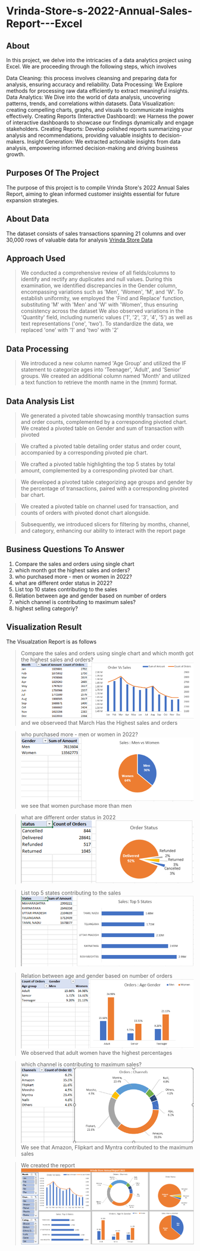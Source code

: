 # Vrinda-Store-s-2022-Annual-Sales-Report---Excel

## About
In this project, we delve into the intricacies of a data analytics project using Excel. We are proceeding through the following steps, which involves

Data Cleaning: this process involves cleansing and preparing data for analysis, ensuring accuracy and reliability.
Data Processing: We Explore methods for processing raw data efficiently to extract meaningful insights.
Data Analytics: We Dive into the world of data analysis, uncovering patterns, trends, and correlations within datasets.
Data Visualization: creating compelling charts, graphs, and visuals to communicate insights effectively.
Creating Reports (Interactive Dashboard): we Harness the power of interactive dashboards to showcase our findings dynamically and engage stakeholders.
Creating Reports: Develop polished reports summarizing your analysis and recommendations, providing valuable insights to decision-makers.
Insight Generation: We extracted actionable insights from data analysis, empowering informed decision-making and driving business growth.

## Purposes Of The Project
The purpose of this project is to compile Vrinda Store's 2022 Annual Sales Report, aiming to glean informed customer insights essential for future expansion strategies.

## About Data
The dataset consists of sales transactions spanning 21 columns and over 30,000 rows of valuable data for analysis [Vrinda Store Data](https://github.com/Jamaderibigbe/Vrinda-Store-s-2022-Annual-Sales-Report---Excel/blob/main/Vrinda%20Store%20Data%20Analysis%20%20start.xlsx)

 ## Approach Used
 > We conducted a comprehensive review of all fields/columns to identify and rectify any duplicates and null values. During this examination, we identified discrepancies in the Gender column, encompassing variations such as 'Men', 'Women', 'M', and 'W'. To establish uniformity, we employed the 'Find and Replace' function, substituting 'M' with 'Men' and 'W' with 'Women', thus ensuring consistency across the dataset
> We also observed variations in the 'Quantity' field, including numeric values ('1', '2', '3', '4', '5') as well as text representations ('one', 'two'). To standardize the data, we replaced 'one' with '1' and 'two' with '2'

## Data Processing
> We introduced a new column named 'Age Group' and utilized the IF statement to categorize ages into 'Teenager', 'Adult', and 'Senior' groups.
> We created an additional column named 'Month' and utilized a text function to retrieve the month name in the (mmm) format.

## Data Analysis List
> We generated a pivoted table showcasing monthly transaction sums and order counts, complemented by a corresponding pivoted chart.
We created a pivoted table on Gender and sum of transaction with pivoted

> We crafted a pivoted table detailing order status and order count, accompanied by a corresponding pivoted pie chart.

> We crafted a pivoted table highlighting the top 5 states by total amount, complemented by a corresponding pivoted bar chart.

> We developed a pivoted table categorizing age groups and gender by the percentage of transactions, paired with a corresponding pivoted bar chart.

> We created a pivoted table on channel used for transaction, and counts of orders with pivoted
donot chart alongside.

> Subsequently, we introduced slicers for filtering by months, channel, and category, enhancing our ability to interact with the report page

## Business Questions To Answer
1. Compare the sales and orders using single chart
2. which month got the highest sales and orders?
3. who purchased more - men or women in 2022?
4. what are different order status in 2022?
5. List top 10 states contributing to the sales
6. Relation between age and gender based on number of orders
7. which channel is contributing to maximum sales?
8. highest selling categoriy?

## Visualization Result

The Visualzation Report is as follows
> Compare the sales and orders using single chart and  which month got the highest sales and orders?
![Sales and Orders Using a Single chart](https://github.com/Jamaderibigbe/Vrinda-Store-s-2022-Annual-Sales-Report---Excel/blob/main/Sales%20vs%20orders.PNG)
and we observeed that March Has the Highest sales and orders

> who purchased more - men or women in 2022?
![who purchased more - men or women in 2022](https://github.com/Jamaderibigbe/Vrinda-Store-s-2022-Annual-Sales-Report---Excel/blob/main/Gender.PNG)
we see that women purchase more than men

> what are different order status in 2022
![what are different order status in 2022](https://github.com/Jamaderibigbe/Vrinda-Store-s-2022-Annual-Sales-Report---Excel/blob/main/order%20status.PNG)

> List top 5 states contributing to the sales
![List top 10 states contributing to the sales](https://github.com/Jamaderibigbe/Vrinda-Store-s-2022-Annual-Sales-Report---Excel/blob/main/Top%205%20states.PNG)

> Relation between age and gender based on number of orders
![Relation between age and gender based on number of orders](https://github.com/Jamaderibigbe/Vrinda-Store-s-2022-Annual-Sales-Report---Excel/blob/main/Age%20gruop%20n%20gender.PNG)
We observed that adult women have the highest percentages

> which channel is contributing to maximum sales?
![which channel is contributing to maximum sales](https://github.com/Jamaderibigbe/Vrinda-Store-s-2022-Annual-Sales-Report---Excel/blob/main/channel.PNG)
We see that Amazon, Flipkart and Myntra contributed to the maximum sales

> We created the report
![Report](https://github.com/Jamaderibigbe/Vrinda-Store-s-2022-Annual-Sales-Report---Excel/blob/main/Report%20pg.PNG)


